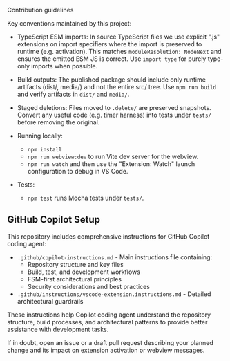 Contribution guidelines

Key conventions maintained by this project:

- TypeScript ESM imports: In source TypeScript files we use explicit ".js" extensions on import specifiers where the import is preserved to runtime (e.g. activation). This matches `moduleResolution: NodeNext` and ensures the emitted ESM JS is correct. Use `import type` for purely type-only imports when possible.

- Build outputs: The published package should include only runtime artifacts (dist/, media/) and not the entire src/ tree. Use `npm run build` and verify artifacts in `dist/` and `media/`.

- Staged deletions: Files moved to `.delete/` are preserved snapshots. Convert any useful code (e.g. timer harness) into tests under `tests/` before removing the original.

- Running locally:
  - `npm install`
  - `npm run webview:dev` to run Vite dev server for the webview.
  - `npm run watch` and then use the "Extension: Watch" launch configuration to debug in VS Code.

- Tests:
  - `npm test` runs Mocha tests under `tests/`.

## GitHub Copilot Setup

This repository includes comprehensive instructions for GitHub Copilot coding agent:

- `.github/copilot-instructions.md` - Main instructions file containing:
  - Repository structure and key files
  - Build, test, and development workflows
  - FSM-first architectural principles
  - Security considerations and best practices
- `.github/instructions/vscode-extension.instructions.md` - Detailed architectural guardrails

These instructions help Copilot coding agent understand the repository structure, build processes, and architectural patterns to provide better assistance with development tasks.

If in doubt, open an issue or a draft pull request describing your planned change and its impact on extension activation or webview messages.

